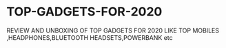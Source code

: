 # TOP-GADGETS-FOR-2020
REVIEW AND UNBOXING OF TOP GADGETS FOR 2020 LIKE TOP MOBILES ,HEADPHONES,BLUETOOTH HEADSETS,POWERBANK etc
